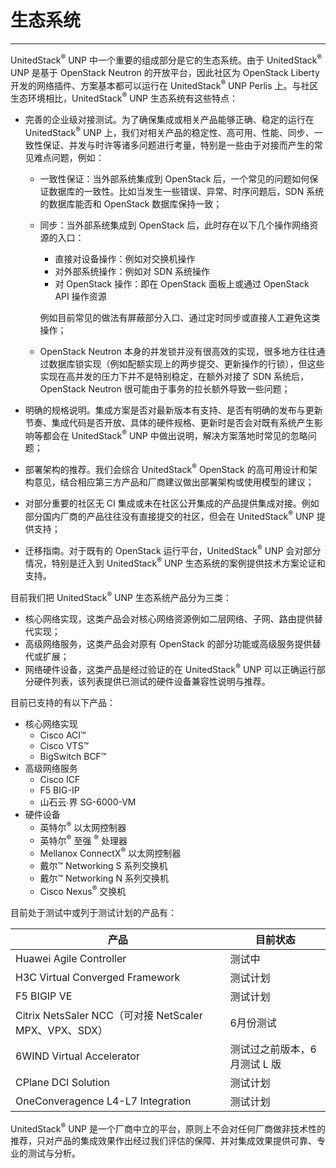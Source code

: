 # 生态系统

---

UnitedStack<sup>®</sup> UNP 中一个重要的组成部分是它的生态系统。由于 UnitedStack<sup>®</sup> UNP 是基于 OpenStack Neutron 的开放平台，因此社区为 OpenStack Liberty 开发的网络插件、方案基本都可以运行在 UnitedStack<sup>®</sup> UNP Perlis 上。与社区生态环境相比，UnitedStack<sup>®</sup> UNP 生态系统有这些特点：

 - 完善的企业级对接测试。为了确保集成或相关产品能够正确、稳定的运行在 UnitedStack<sup>®</sup> UNP 上，我们对相关产品的稳定性、高可用、性能、同步、一致性保证、并发与时许等诸多问题进行考量，特别是一些由于对接而产生的常见难点问题，例如：
   - 一致性保证：当外部系统集成到 OpenStack 后，一个常见的问题如何保证数据库的一致性。比如当发生一些错误、异常、时序问题后，SDN 系统的数据库能否和 OpenStack 数据库保持一致；

   - 同步：当外部系统集成到 OpenStack 后，此时存在以下几个操作网络资源的入口：
     - 直接对设备操作：例如对交换机操作
     - 对外部系统操作：例如对 SDN 系统操作
     - 对 OpenStack 操作：即在 OpenStack 面板上或通过 OpenStack API 操作资源
     
     例如目前常见的做法有屏蔽部分入口、通过定时同步或直接人工避免这类操作；
     
   - OpenStack Neutron 本身的并发锁并没有很高效的实现，很多地方往往通过数据库锁实现（例如配额实现上的两步提交、更新操作的行锁），但这些实现在高并发的压力下并不是特别稳定，在额外对接了 SDN 系统后，OpenStack Neutron 很可能由于事务的拉长额外导致一些问题；
     
 - 明确的规格说明。集成方案是否对最新版本有支持、是否有明确的发布与更新节奏、集成代码是否开放、具体的硬件规格、更新时是否会对既有系统产生影响等都会在 UnitedStack<sup>®</sup> UNP 中做出说明，解决方案落地时常见的忽略问题；
 - 部署架构的推荐。我们会综合 UnitedStack<sup>®</sup> OpenStack 的高可用设计和架构意见，结合相应第三方产品和厂商建议做出部署架构或使用模型的建议；
 - 对部分重要的社区无 CI 集成或未在社区公开集成的产品提供集成对接。例如部分国内厂商的产品往往没有直接提交的社区，但会在 UnitedStack<sup>®</sup> UNP 提供支持；
 - 迁移指南。对于既有的 OpenStack 运行平台，UnitedStack<sup>®</sup> UNP 会对部分情况，特别是迁入到 UnitedStack<sup>®</sup> UNP 生态系统的案例提供技术方案论证和支持。

目前我们把 UnitedStack<sup>®</sup> UNP 生态系统产品分为三类：

- 核心网络实现，这类产品会对核心网络资源例如二层网络、子网、路由提供替代实现；
- 高级网络服务，这类产品会对原有 OpenStack 的部分功能或高级服务提供替代或扩展；
- 网络硬件设备，这类产品是经过验证的在 UnitedStack<sup>®</sup> UNP 可以正确运行部分硬件列表，该列表提供已测试的硬件设备兼容性说明与推荐。

目前已支持的有以下产品：

 - 核心网络实现
   - Cisco ACI™
   - Cisco VTS™
   - BigSwitch BCF™
 - 高级网络服务
   - Cisco ICF
   - F5 BIG-IP
   - 山石云∙界 SG-6000-VM
 - 硬件设备
   - 英特尔<sup>®</sup> 以太网控制器
   - 英特尔<sup>®</sup> 至强 <sup>®</sup> 处理器
   - Mellanox ConnectX<sup>®</sup> 以太网控制器
   - 戴尔™ Networking S 系列交换机
   - 戴尔™ Networking N 系列交换机
   - Cisco Nexus<sup>®</sup> 交换机

目前处于测试中或列于测试计划的产品有：
 
| 产品 | 目前状态 |
| ---- | ------ |
| Huawei Agile Controller | 测试中 |
| H3C Virtual Converged Framework | 测试计划 |
| F5 BIGIP VE | 测试计划 |
| Citrix NetsSaler NCC（可对接 NetScaler MPX、VPX、SDX） | 6月份测试 |
| 6WIND Virtual Accelerator | 测试过之前版本，6月测试 L 版 |
| CPlane DCI Solution | 测试计划 |
| OneConveragence L4-L7 Integration | 测试计划 |

UnitedStack<sup>®</sup> UNP 是一个厂商中立的平台，原则上不会对任何厂商做非技术性的推荐，只对产品的集成效果作出经过我们评估的保障、并对集成效果提供可靠、专业的测试与分析。